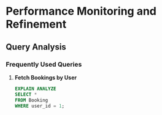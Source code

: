 # Performance Monitoring and Refinement

## Query Analysis

### Frequently Used Queries

1. **Fetch Bookings by User**
   ```sql
   EXPLAIN ANALYZE
   SELECT *
   FROM Booking
   WHERE user_id = 1;
